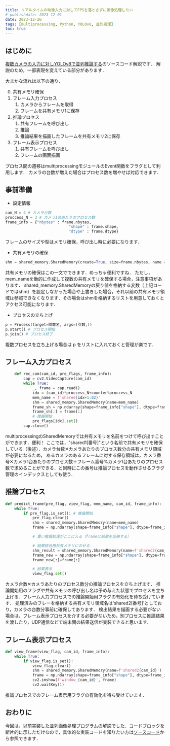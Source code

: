 ```yaml
---
title: リアルタイムの映像入力に対してFPSを落とさずに画像処理したい
# publishdate: 2023-12-01
date: 2023-12-26
tags: [multiprocessing, Python, YOLOv8, 並列処理]
toc: true
---
```


## はじめに

<a href="/blog/2023_12_01_multiprocessingforyolov8/" target="_blank">複数カメラの入力に対しYOLOv8で並列推論する</a>のソースコード解説です．
解説のため，一部表現を変えている部分があります．

大まかな流れは以下の通り．

0. 共有メモリ確保
1. フレーム入力プロセス
    1. カメラからフレームを取得
    2. フレームを共有メモリ1に保存
2. 推論プロセス
    1. 共有フレームを呼び出し
    2. 推論
    3. 推論結果を描画したフレームを共有メモリ2に保存
3. フレーム表示プロセス
    1. 共有フレームを呼び出し
    2. フレームの画面描画

プロセス間の遷移はmultiprocessingモジュールのEvent関数をフラグとして利用します．
カメラの台数が増えた場合はプロセス数を増やせば対応できます．

## 事前準備
- 設定情報
```python
cam_N = 4 # カメラ台数
proccess_N = 3 # カメラ1台あたりのプロセス数
frame_info = {"nbytes" : frame.nbytes,
                            "shape" : frame.shape,
                            "dtype" : frame.dtype}
```
フレームのサイズや型はメモリ確保，呼び出し時に必要になります．

- 共有メモリの確保
```python
shm = shared_memory.SharedMemory(create=True, size=frame.nbytes, name = mem_name)
```

共有メモリの確保はこの一文でできます．めっちゃ便利ですね．
ただし，mem_nameを動的に作成して複数の共有メモリを確保する場合，注意事項があります．
shared_memory.SharedMemoryの戻り値を格納する変数（上記コードではshm）を設定しなかった場合や上書きした場合，それ以前の共有メモリ領域は参照できなくなります．その場合はshmを格納するリストを用意しておくとアクセス可能になります．

- プロセスの立ち上げ
```python
p = Process(target=関数名, args=(引数,))
p.start() # プロセス開始
p.join() # プロセス終了
```

複数プロセスを立ち上げる場合は p をリストに入れておくと管理が楽です．

## フレーム入力プロセス

```python
    def rec_cam(cam_id, pre_flags, frame_info):
        cap = cv2.VideoCapture(cam_id)
        while True:
            _, frame = cap.read()
            idx = (cam_id)*proccess_N+counter%proccess_N
            mem_name = f'shared{idx+1:02}'
            shm = shared_memory.SharedMemory(name=mem_name)
            frame_sh = np.ndarray(shape=frame_info["shape"], dtype=frame_info["dtype"], buffer=shm.buf)
            frame_sh[:] = frame[:]
            # 推論開始
            pre_flags[idx].set()
        cap.close()
```

multiprocessingのSharedMemoryでは共有メモリを名前をつけて呼び出すことができます．便利！
ここでは，"shared1[番号]"という名前で共有メモリを確保している（後述）．カメラ台数✕カメラあたりのプロセス数分の共有メモリ領域が必要になるため，
あるカメラのあるフレームに対する保存領域は，カメラ番号✕カメラ1台あたりのプロセス数＋フレーム番号%カメラ1台あたりのプロセス数で求めることができる．と同時にこの番号は推論プロセスを動作させるフラグ管理のインデックスとしても使う．

## 推論プロセス

```python
def predict_frame(pre_flag, view_flag, mem_name, cam_id, frame_info):
    while True:
        if pre_flag.is_set(): # 推論開始
            pre_flag.clear()
            shm = shared_memory.SharedMemory(name=mem_name)
            frame = np.ndarray(shape=frame_info["shape"], dtype=frame_info["dtype"], buffer=shm.buf)

            # 重い推論処理がここに入る（frameに結果を反映する）

            # 結果統合用共有メモリにのせる
            shm_result = shared_memory.SharedMemory(name=f'shared2{cam_id}')
            frame_new = np.ndarray(shape=frame_info["shape"], dtype=frame_info["dtype"], buffer=shm_result.buf)
            frame_new[:]=frame[:]

            # 結果表示
            view_flag.set()
```

カメラ台数✕カメラあたりのプロセス数分の推論プロセスを立ち上げます．
推論開始用のフラグや共有メモリの呼び出し名は予め与えた状態でプロセスを立ち上げる．フレーム入力プロセスでの推論開始用フラグの有効化を待ち受けています．
処理済みのフレーを格納する共有メモリ領域名は'shared2[番号]'としており，カメラの台数分事前に確保してあります．
検出結果を描画する必要がない場合は，フレーム表示プロセスを介する必要がないため，別プロセスに推論結果を渡したり，UDP通信などで端末間の結果送信が実装できると思います．

## フレーム表示プロセス

```python
def view_frame(view_flag, cam_id, frame_info):
    while True:
        if view_flag.is_set():
            view_flag.clear()
            shm = shared_memory.SharedMemory(name=f'shared2{cam_id}')
            frame = np.ndarray(shape=frame_info["shape"], dtype=frame_info["dtype"], buffer=shm.buf)
            cv2.imshow(f'window_{cam_id}', frame)
            cv2.waitKey(1)
```

推論プロセスでのフレーム表示用フラグの有効化を待ち受けています．

## おわりに

今回は，以前実装した並列画像処理プログラムの解説でした．コードブロックを断片的に示しただけなので，具体的な実装コードを知りたい方は<a href="/blog/2023_12_01_multiprocessingforyolov8/#ソースコード" target="_blank">ソースコード</a>から参照できます．
